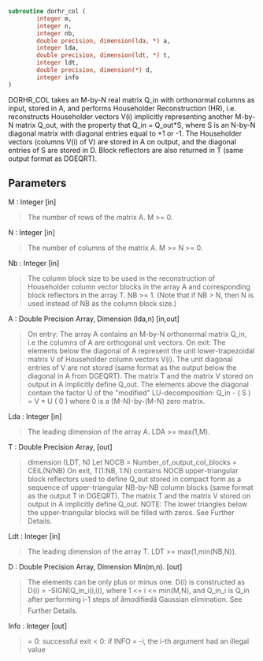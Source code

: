 ```fortran
subroutine dorhr_col (
		integer m,
		integer n,
		integer nb,
		double precision, dimension(lda, *) a,
		integer lda,
		double precision, dimension(ldt, *) t,
		integer ldt,
		double precision, dimension(*) d,
		integer info
)
```

  DORHR_COL takes an M-by-N real matrix Q_in with orthonormal columns
  as input, stored in A, and performs Householder Reconstruction (HR),
  i.e. reconstructs Householder vectors V(i) implicitly representing
  another M-by-N matrix Q_out, with the property that Q_in = Q_out*S,
  where S is an N-by-N diagonal matrix with diagonal entries
  equal to +1 or -1. The Householder vectors (columns V(i) of V) are
  stored in A on output, and the diagonal entries of S are stored in D.
  Block reflectors are also returned in T
  (same output format as DGEQRT).

## Parameters
M : Integer [in]
> The number of rows of the matrix A. M >= 0.

N : Integer [in]
> The number of columns of the matrix A. M >= N >= 0.

Nb : Integer [in]
> The column block size to be used in the reconstruction
> of Householder column vector blocks in the array A and
> corresponding block reflectors in the array T. NB >= 1.
> (Note that if NB > N, then N is used instead of NB
> as the column block size.)

A : Double Precision Array, Dimension (lda,n) [in,out]
> On entry:
> The array A contains an M-by-N orthonormal matrix Q_in,
> i.e the columns of A are orthogonal unit vectors.
> On exit:
> The elements below the diagonal of A represent the unit
> lower-trapezoidal matrix V of Householder column vectors
> V(i). The unit diagonal entries of V are not stored
> (same format as the output below the diagonal in A from
> DGEQRT). The matrix T and the matrix V stored on output
> in A implicitly define Q_out.
> The elements above the diagonal contain the factor U
> of the "modified" LU-decomposition:
> Q_in - ( S ) = V * U
> ( 0 )
> where 0 is a (M-N)-by-(M-N) zero matrix.

Lda : Integer [in]
> The leading dimension of the array A.  LDA >= max(1,M).

T : Double Precision Array, [out]
> dimension (LDT, N)
> Let NOCB = Number_of_output_col_blocks
> = CEIL(N/NB)
> On exit, T(1:NB, 1:N) contains NOCB upper-triangular
> block reflectors used to define Q_out stored in compact
> form as a sequence of upper-triangular NB-by-NB column
> blocks (same format as the output T in DGEQRT).
> The matrix T and the matrix V stored on output in A
> implicitly define Q_out. NOTE: The lower triangles
> below the upper-triangular blocks will be filled with
> zeros. See Further Details.

Ldt : Integer [in]
> The leading dimension of the array T.
> LDT >= max(1,min(NB,N)).

D : Double Precision Array, Dimension Min(m,n). [out]
> The elements can be only plus or minus one.
> D(i) is constructed as D(i) = -SIGN(Q_in_i(i,i)), where
> 1 <= i <= min(M,N), and Q_in_i is Q_in after performing
> i-1 steps of âmodifiedâ Gaussian elimination.
> See Further Details.

Info : Integer [out]
> = 0:  successful exit
> < 0:  if INFO = -i, the i-th argument had an illegal value

